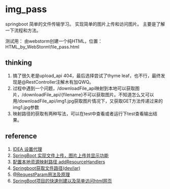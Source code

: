 # img_pass
 springboot 简单的文件传输学习。
 实现简单的图片上传和访问图片。
 主要是了解一下流程和方法。

测试用：
    由webstorm创建一个纯HTML，位置：HTML_by_WebStorm\file_pass.html

## thinking
   1. 搞了很久老是upload_api 404，最后选择尝试了thyme leaf，也不行，最终发现是@RestController注解木有加QWQ。
   2. 过程中遇到一个问题，/downloadFile_api映射到本地可以获取图片，/downloadFile_api/{filename}不可以获取图片。不知道怎么又可以用/downloadFile_api/img1.jpg获取图片情况下，又获取GET方法传递过来的img1.jpg参数
   3. 映射路径的获取有两种写法，可以在test中查看或者运行下test查看输出结果。

## reference
   1. [IDEA 设置代理](https://blog.csdn.net/qq_39052982/article/details/95938562)
   2. [SpringBoot 实现文件上传，图片上传并显示功能](https://blog.csdn.net/qq_38762237/article/details/81282444?spm=1001.2101.3001.6650.3&utm_medium=distribute.pc_relevant.none-task-blog-2%7Edefault%7ECTRLIST%7Edefault-3-81282444-blog-116042813.pc_relevant_multi_platform_whitelistv1&depth_1-utm_source=distribute.pc_relevant.none-task-blog-2%7Edefault%7ECTRLIST%7Edefault-3-81282444-blog-116042813.pc_relevant_multi_platform_whitelistv1&utm_relevant_index=6)
   3. [配置本地资源映射路径 addResourceHandlers](https://www.cnblogs.com/yblue/p/14663712.html)
   4. [Springboot获取文件路径(dev/jar)](https://blog.csdn.net/qq_20282955/article/details/89856223?utm_medium=distribute.pc_relevant.none-task-blog-2~default~baidujs_title~default-0-89856223-blog-106026117.pc_relevant_aa&spm=1001.2101.3001.4242.1&utm_relevant_index=3)
   5. [@RequestParam用法及原理](https://cloud.tencent.com/developer/article/1904682)
   6. [SpringBoot项目的快速创建以及简单访问html网页](https://blog.csdn.net/weixin_39106990/article/details/105530443)